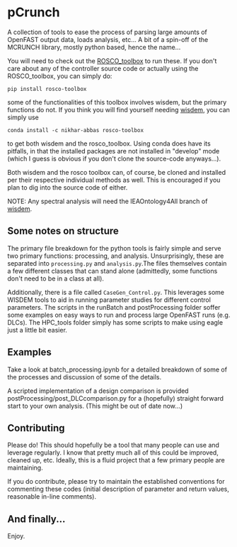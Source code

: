 # pCrunch
A collection of tools to ease the process of parsing large amounts of OpenFAST output data, loads analysis, etc... A bit of a spin-off of the MCRUNCH library, mostly python based, hence the name...

You will need to check out the [ROSCO_toolbox](https://github.com/NREL/ROSCO_toolbox/) to run these. If you don't care about any of the controller source code or actually using the ROSCO_toolbox, you can simply do:
```
pip install rosco-toolbox
```
some of the functionalities of this toolbox involves wisdem, but the primary functions do not. If you think you will find yourself needing [wisdem](https://github.com/wisdem/wisdem), you can simply use
```
conda install -c nikhar-abbas rosco-toolbox
```
to get both wisdem and the rosco_toolbox. Using conda does have its pitfalls, in that the installed packages are not installed in "develop" mode (which I guess is obvious if you don't clone the source-code anyways...).

Both wisdem and the rosco toolbox can, of course, be cloned and installed per their respective individual methods as well. This is encouraged if you plan to dig into the source code of either. 

NOTE:
Any spectral analysis will need the IEAOntology4All branch of [wisdem](https://github.com/wisdem/wisdem). 

## Some notes on structure
The primary file breakdown for the python tools is fairly simple and serve two primary functions: processing, and analysis. Unsurprisingly, these are separated into `processing.py` and `analysis.py`.The files themselves contain a few different classes that can stand alone (admittedly, some functions don't need to be in a class at all). 

Additionally, there is a file called `CaseGen_Control.py`. This leverages some WISDEM tools to aid in running parameter studies for different control parameters. The scripts in the runBatch and postProcessing folder soffer some examples on easy ways to run and process large OpenFAST runs (e.g. DLCs). The HPC_tools folder simply has some scripts to make using eagle just a little bit easier.   

## Examples
Take a look at batch_processing.ipynb for a detailed breakdown of some of the processes and discussion of some of the details.

A scripted implementation of a design comparison is provided postProcessing/post_DLCcomparison.py for a (hopefully) straight forward start to your own analysis. (This might be out of date now...)

## Contributing
Please do! This should hopefully be a tool that many people can use and leverage regularly. I know that pretty much all of this could be improved, cleaned up, etc. Ideally, this is a fluid project that a few primary people are maintaining. 

If you do contribute, please try to maintain the established conventions for commenting these codes (initial description of parameter and return values, reasonable in-line comments). 

## And finally...
Enjoy.

